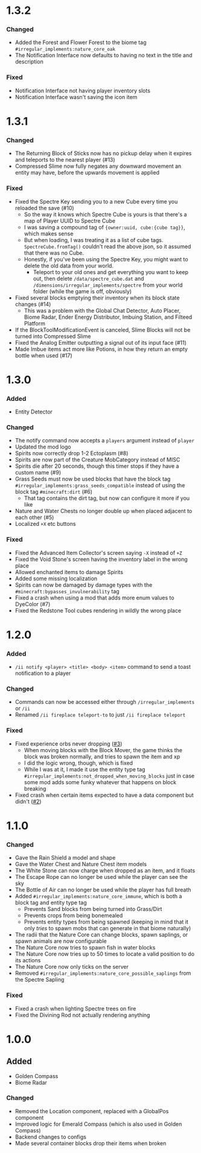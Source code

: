 # 1.3.2

### Changed

- Added the Forest and Flower Forest to the biome tag `#irregular_implements:nature_core_oak`
- The Notification Interface now defaults to having no text in the title and description

### Fixed

- Notification Interface not having player inventory slots
- Notification Interface wasn't saving the icon item

# 1.3.1

### Changed

- The Returning Block of Sticks now has no pickup delay when it expires and teleports to the nearest player (#13)
- Compressed Slime now fully negates any downward movement an entity may have, before the upwards movement is applied

### Fixed

- Fixed the Spectre Key sending you to a new Cube every time you reloaded the save (#10)
  - So the way it knows which Spectre Cube is yours is that there's a map of Player UUID to Spectre Cube
  - I was saving a compound tag of `{owner:uuid, cube:{cube tag}}`, which makes sense
  - But when loading, I was treating it as a list of cube tags. `SpectreCube.fromTag()` couldn't read the above json, so it assumed that there was no Cube.
  - Honestly, if you've been using the Spectre Key, you might want to delete the old data from your world.
    - Teleport to your old ones and get everything you want to keep out, then delete `/data/spectre_cube.dat` and `/dimensions/irregular_implements/spectre` from your world folder (while the game is off, obviously)
- Fixed several blocks emptying their inventory when its block state changes (#14)
  - This was a problem with the Global Chat Detector, Auto Placer, Biome Radar, Ender Energy Distributor, Imbuing Station, and Filteed Platform
- If the BlockToolModificationEvent is canceled, Slime Blocks will not be turned into Compressed Slime
- Fixed the Analog Emitter outputting a signal out of its input face (#11)
- Made Imbue items act more like Potions, in how they return an empty bottle when used (#17)

# 1.3.0

### Added

- Entity Detector

### Changed

- The notify command now accepts a `players` argument instead of `player`
- Updated the mod logo
- Spirits now correctly drop 1-2 Ectoplasm (#8)
- Spirits are now part of the Creature MobCategory instead of MISC
- Spirits die after 20 seconds, though this timer stops if they have a custom name (#9)
- Grass Seeds must now be used blocks that have the block tag `#irregular_implements:grass_seeds_compatible` instead of using the block tag `#minecraft:dirt` (#6)
  - That tag contains the dirt tag, but now can configure it more if you like
- Nature and Water Chests no longer double up when placed adjacent to each other (#5)
- Localized `+X` etc buttons

### Fixed

- Fixed the Advanced Item Collector's screen saying `-X` instead of `+Z`
- Fixed the Void Stone's screen having the inventory label in the wrong place
- Allowed enchanted items to damage Spirits
- Added some missing localization
- Spirits can now be damaged by damage types with the `#minecraft:bypasses_invulnerability` tag
- Fixed a crash when using a mod that adds more enum values to DyeColor (#7)
- Fixed the Redstone Tool cubes rendering in wildly the wrong place

# 1.2.0

### Added

- `/ii notify <player> <title> <body> <item>` command to send a toast notification to a player

### Changed

- Commands can now be accessed either through `/irregular_implements` or `/ii`
- Renamed `/ii fireplace teleport-to` to just `/ii fireplace teleport`

### Fixed

- Fixed experience orbs never dropping ([#3](https://github.com/Berry-Club/Irregular-Implements/issues/3))
  - When moving blocks with the Block Mover, the game thinks the block was broken normally, and tries to spawn the item and xp
  - I did the logic wrong, though, which is fixed
  - While I was at it, I made it use the entity type tag `#irregular_implements:not_dropped_when_moving_blocks` just in case some mod adds some funky whatever that happens on block breaking
- Fixed crash when certain items expected to have a data component but didn't ([#2](https://github.com/Berry-Club/Irregular-Implements/issues/2))

# 1.1.0

### Changed

- Gave the Rain Shield a model and shape
- Gave the Water Chest and Nature Chest item models
- The White Stone can now charge when dropped as an item, and it floats
- The Escape Rope can no longer be used while the player can see the sky
- The Bottle of Air can no longer be used while the player has full breath
- Added `#irregular_implements:nature_core_immune`, which is both a block tag and entity type tag
  - Prevents Sand blocks from being turned into Grass/Dirt
  - Prevents crops from being bonemealed
  - Prevents entity types from being spawned (keeping in mind that it only *tries* to spawn mobs that can generate in that biome naturally)
- The radii that the Nature Core can change blocks, spawn saplings, or spawn animals are now configurable
- The Nature Core now tries to spawn fish in water blocks
- The Nature Core now tries up to 50 times to locate a valid position to do its actions
- The Nature Core now only ticks on the server
- Removed `#irregular_implements:nature_core_possible_saplings` from the Spectre Sapling

### Fixed

- Fixed a crash when lighting Spectre trees on fire
- Fixed the Divining Rod not actually rendering anything

# 1.0.0

## Added

- Golden Compass
- Biome Radar

### Changed

- Removed the Location component, replaced with a GlobalPos component
- Improved logic for Emerald Compass (which is also used in Golden Compass)
- Backend changes to configs
- Made several container blocks drop their items when broken